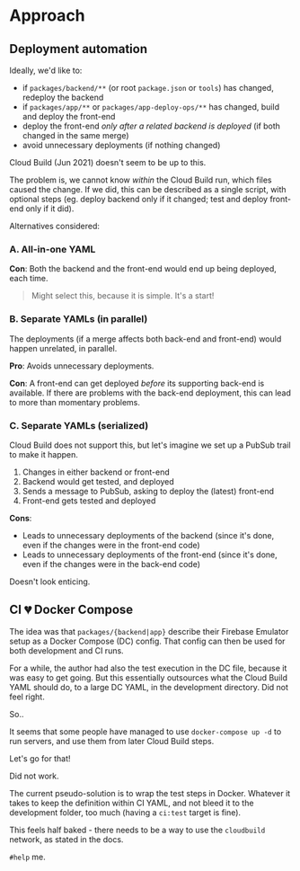 # Approach

## Deployment automation

Ideally, we'd like to:

- if `packages/backend/**` (or root `package.json` or `tools`) has changed, redeploy the backend
- if `packages/app/**` or `packages/app-deploy-ops/**` has changed, build and deploy the front-end
- deploy the front-end *only after a related backend is deployed* (if both changed in the same merge)
- avoid unnecessary deployments (if nothing changed)

Cloud Build (Jun 2021) doesn't seem to be up to this.

The problem is, we cannot know *within* the Cloud Build run, which files caused the change. If we did, this can be described as a single script, with optional steps (eg. deploy backend only if it changed; test and deploy front-end only if it did).


Alternatives considered:

### A. All-in-one YAML

**Con**: Both the backend and the front-end would end up being deployed, each time.

>Might select this, because it is simple. It's a start!


### B. Separate YAMLs (in parallel)

The deployments (if a merge affects both back-end and front-end) would happen unrelated, in parallel.

**Pro**: Avoids unnecessary deployments.

**Con**: A front-end can get deployed *before* its supporting back-end is available. If there are problems with the back-end deployment, this can lead to more than momentary problems.


### C. Separate YAMLs (serialized)

Cloud Build does not support this, but let's imagine we set up a PubSub trail to make it happen.

1. Changes in either backend or front-end
2. Backend would get tested, and deployed
3. Sends a message to PubSub, asking to deploy the (latest) front-end
4. Front-end gets tested and deployed

**Cons**: 

- Leads to unnecessary deployments of the backend (since it's done, even if the changes were in the front-end code)
- Leads to unnecessary deployments of the front-end (since it's done, even if the changes were in the back-end code)

Doesn't look enticing.


## CI 💔 Docker Compose

The idea was that `packages/{backend|app}` describe their Firebase Emulator setup as a Docker Compose (DC) config. That config can then be used for both development and CI runs.

For a while, the author had also the test execution in the DC file, because it was easy to get going. But this essentially outsources what the Cloud Build YAML should do, to a large DC YAML, in the development directory. Did not feel right.

So..

It seems that some people have managed to use `docker-compose up -d` to run servers, and use them from later Cloud Build steps.

Let's go for that!

Did not work.

The current pseudo-solution is to wrap the test steps in Docker. Whatever it takes to keep the definition within CI YAML, and not bleed it to the development folder, too much (having a `ci:test` target is fine).

This feels half baked - there needs to be a way to use the `cloudbuild` network, as stated in the docs.

`#help` me.